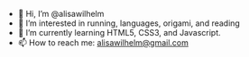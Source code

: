 - 👋 Hi, I’m @alisawilhelm
- 👀 I’m interested in running, languages, origami, and reading
- 🌱 I’m currently learning HTML5, CSS3, and Javascript.
- 📫 How to reach me: alisawilhelm@gmail.com

